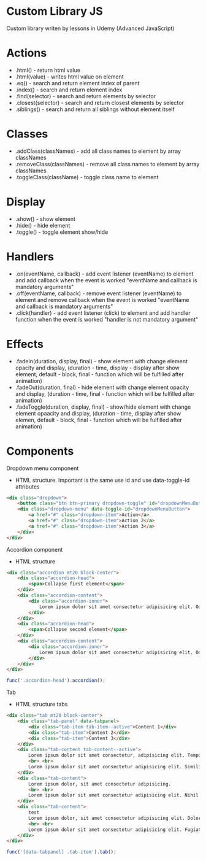 # Custom Library JS
Custom library writen by lessons in Udemy (Advanced JavaScript)

# Actions
* .html() - return html value
* .html(value) - writes html value on element
* .eq() - search and return element index of parent
* .index() - search and return element index
* .find(selector) - search and return elements by selector
* .closest(selector) - search and return closest elements by selector
* .siblings() - search and return all siblings without element itself

# Classes
* .addClass(classNames) - add all class names to element by array classNames
* .removeClass(classNames) - remove all class names to element by array classNames
* .toggleClass(className) - toggle class name to element

# Display
* .show() - show element
* .hide() - hide element
* .toggle() - toggle element show/hide

# Handlers
* .on(eventName, callback) - add event listener (eventName) to element and add callback when the event is worked "eventName and callback is mandatory arguments"
* .off(eventName, callback) - remove event listener (eventName) to element and remove callback when the event is worked "eventName and callback is mandatory arguments"
* .click(handler) - add event listener (click) to element and add handler function when the event is worked "handler is not mandatory argument"

# Effects
* .fadeIn(duration, display, final) - show element with change element opacity and display, (duration - time, display - display after show element, default - block, final - function which will be fulfilled after animation)
* .fadeOut(duration, final) - hide element with change element opacity and display, (duration - time, final - function which will be fulfilled after animation)
* .fadeToggle(duration, display, final) - show/hide element with change element opaacity and display, (duration - time, display after show elemen, default - block, final - function which will be fulfilled after animation)

# Components
Dropdown menu component
* HTML structure. Important is the same use id and use data-toggle-id attributes
```html
<div class="dropdown">
    <button class="btn btn-primary dropdown-toggle" id="dropdownMenuButton">Dropdown button</button>
    <div class="dropdown-menu" data-toggle-id="dropdownMenuButton">
        <a href="#" class="dropdown-item">Action</a>
        <a href="#" class="dropdown-item">Action 2</a>
        <a href="#" class="dropdown-item">Action 3</a>
    </div>
</div>
```
Accordion component
* HTML structure
```html
<div class="accordion mt20 block-center">
    <div class="accordion-head">
        <span>Collapse first element</span>
    </div>
    <div class="accordion-content">
        <div class="accordion-inner">
            Lorem ipsum dolor sit amet consectetur adipisicing elit. Odio debitis aut, necessitatibus vel quas beatae.
        </div>
    </div>
    <div class="accordion-head">
        <span>Collapse second element</span>
    </div>
    <div class="accordion-content">
        <div class="accordion-inner">
            Lorem ipsum dolor sit amet consectetur adipisicing elit. Odio debitis aut, necessitatibus vel quas beatae.
        </div>
    </div>
</div>
```
```js
func('.accordion-head').accordion();
```
Tab
* HTML structure tabs
```html
<div class="tab mt20 block-center">
    <div class="tab-panel" data-tabpanel>
        <div class="tab-item tab-item--active">Content 1</div>
        <div class="tab-item">Content 2</div>
        <div class="tab-item">Content 3</div>
    </div>
    <div class="tab-content tab-content--active">
        Lorem ipsum dolor sit amet consectetur, adipisicing elit. Tempora, soluta.
        <br> <br>
        Lorem ipsum dolor sit amet consectetur adipisicing elit. Similique, sit.
    </div>
    <div class="tab-content">
        Lorem ipsum dolor, sit amet consectetur adipisicing.
        <br> <br>
        Lorem ipsum dolor sit amet consectetur adipisicing elit. Nihil voluptates delectus itaque, perferendis autem porro!
    </div>
    <div class="tab-content">
        test
        Lorem ipsum dolor, sit amet consectetur adipisicing elit. Dolor, repellat?
        <br> <br>
        Lorem ipsum dolor sit amet consectetur adipisicing elit. Fugiat maiores ipsam harum reiciendis!
    </div>
</div>
```
```js
func('[data-tabpanel] .tab-item').tab();
```